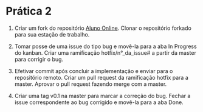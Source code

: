 # Prática 2

1. Criar um fork do repositório [Aluno Online](https://github.com/profjosereginaldo/aluno-online). Clonar o repositório forkado para sua estação de trabalho.

2. Tomar posse de uma issue do tipo bug e movê-la para a aba In Progress do kanban. Criar uma ramificação hotfix/n°_da_issue# a partir da master para corrigir o bug.

3. Efetivar commit após concluir a implementação e enviar para o repositório remoto. Criar um pull request da ramificação hotfix para a master. Aprovar o pull request fazendo merge com a master.

4. Criar uma tag v0.1 na master para marcar a correção do bug. Fechar a issue correspondente ao bug corrigido e movê-la para a aba Done.
